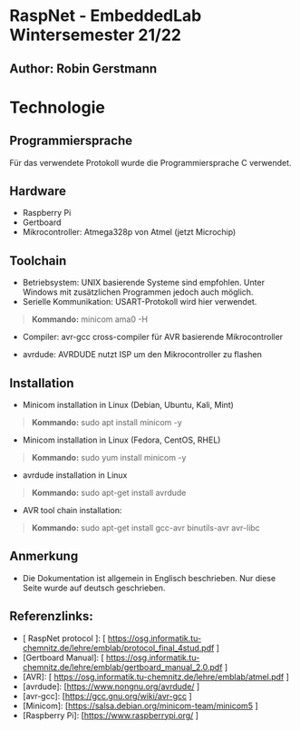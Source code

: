 # RaspNet - EmbeddedLab Wintersemester 21/22

## Author:  Robin Gerstmann

Technologie
========================
## Programmiersprache
Für das verwendete Protokoll wurde die Programmiersprache C verwendet.

## Hardware
+ Raspberry Pi
+ Gertboard
+ Mikrocontroller: Atmega328p von Atmel (jetzt Microchip)

## Toolchain
+ Betriebsystem: UNIX basierende Systeme sind empfohlen. Unter Windows mit zusätzlichen Programmen jedoch auch möglich. 
+ Serielle Kommunikation: USART-Protokoll wird hier verwendet. 

> **Kommando:** 
> minicom ama0 -H

+ Compiler: avr-gcc cross-compiler für AVR basierende Mikrocontroller

+ avrdude: AVRDUDE nutzt ISP um den Mikrocontroller zu flashen


## Installation
+ Minicom installation in Linux (Debian, Ubuntu, Kali, Mint)
> **Kommando:** 
> sudo apt install minicom -y

+ Minicom installation in Linux (Fedora, CentOS, RHEL)
> **Kommando:**
> sudo yum install minicom -y

+ avrdude installation in Linux
> **Kommando:**
> sudo apt-get install avrdude

+ AVR tool chain installation:
> **Kommando:**
> sudo apt-get install gcc-avr binutils-avr avr-libc

## Anmerkung
+ Die Dokumentation ist allgemein in Englisch beschrieben. Nur diese Seite wurde auf deutsch geschrieben.

## Referenzlinks:
+ [ RaspNet protocol ]: [ https://osg.informatik.tu-chemnitz.de/lehre/emblab/protocol_final_4stud.pdf ]
+ [Gertboard Manual]: [ https://osg.informatik.tu-chemnitz.de/lehre/emblab/gertboard_manual_2.0.pdf ]
+ [AVR]: [ https://osg.informatik.tu-chemnitz.de/lehre/emblab/atmel.pdf ]
+ [avrdude]: [https://www.nongnu.org/avrdude/ ]
+ [avr-gcc]: [https://gcc.gnu.org/wiki/avr-gcc ]
+ [Minicom]: [https://salsa.debian.org/minicom-team/minicom5 ] 
+ [Raspberry Pi]: [https://www.raspberrypi.org/ ]